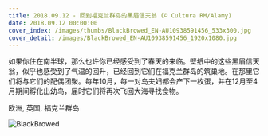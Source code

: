 ```yaml
---
title: 2018.09.12 - 回到福克兰群岛的黑眉信天翁 (© Cultura RM/Alamy)
date: 2018.09.12 00:00:00
cover_index: /images/thumbs/BlackBrowed_EN-AU10938591456_533x300.jpg
cover_detail: /images/BlackBrowed_EN-AU10938591456_1920x1080.jpg
---
```


如果你住在南半球，那么也许你已经感受到了春天的来临。壁纸中的这些黑眉信天翁，似乎也感受到了气温的回升，已经回到它们在福克兰群岛的筑巢地。在那里它们将与它们的配偶团聚。每年10月，每一对鸟夫妇都会产下一枚蛋，并在12月至4月期间孵化出幼鸟，届时它们将再次飞回大海寻找食物。

欧洲, 英国, 福克兰群岛

![BlackBrowed](/images/BlackBrowed_EN-AU10938591456_1920x1080.jpg)
